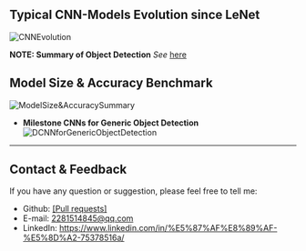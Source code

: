 ## Typical CNN-Models Evolution since LeNet

![CNNEvolution](https://github.com/mikelu-shanghai/TypicalCNN-ModelEvolution/blob/master/images/CNNEvolution.jpg)

**NOTE: Summary of Object Detection** *See* [here](https://github.com/mikelu-shanghai/ObjectDetection-SummaryNotes)

## Model Size & Accuracy Benchmark

![ModelSize&AccuracySummary](https://github.com/mikelu-shanghai/TypicalCNN-ModelEvolution/blob/master/Benchmarks/ModelSize%26AccuracySummary.jpg)

- **Milestone CNNs for Generic Object Detection**
![DCNNforGenericObjectDetection](https://github.com/mikelu-shanghai/TypicalCNN-ModelEvolution/blob/master/Benchmarks/DCNN%20architectures%20that%20were%20commonly%20used%20for%20generic%20object%20detection.png)

---
## Contact & Feedback
If you have any question or suggestion, please feel free to tell me:
- Github: [[Pull requests]](https://github.com/mikelu-shanghai/TypicalCNN-ModelEvolution/pulls)
- E-mail: 2281514845@qq.com
- LinkedIn: https://www.linkedin.com/in/%E5%87%AF%E8%89%AF-%E5%8D%A2-75378516a/
